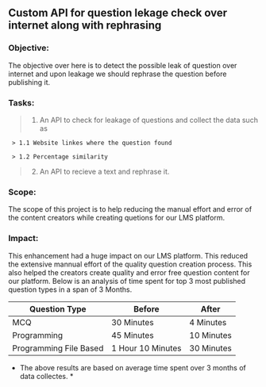 ## Custom API for question lekage check over internet along with rephrasing

### Objective:
The objective over here is to detect the possible leak of question over internet
and upon leakage we should rephrase the question before publishing it.

### Tasks:
 >  1. An API to check for leakage of questions and collect the data such as

     > 1.1 Website linkes where the question found

     > 1.2 Percentage similarity

>  2. An API to recieve a text and rephrase it.

### Scope:
The scope of this project is to help reducing the manual effort and error of the
content creators while creating quetions for our LMS platform.

### Impact: 
This enhancement had a huge impact on our LMS platform. This reduced the extensive
mannual effort of the quality question creation process. This also helped the creators
create quality and error free question content for our platform. Below is an analysis of
time spent for top 3 most published question types in a span of 3 Months.

| Question Type          | Before            | After      |
|------------------------|-------------------|------------|
| MCQ                    | 30 Minutes        | 4 Minutes  |
| Programming            | 45 Minutes        | 10 Minutes |
| Programming File Based | 1 Hour 10 Minutes | 30 Minutes |

* The above results are based on average time spent over 3 months of data collectes. *
